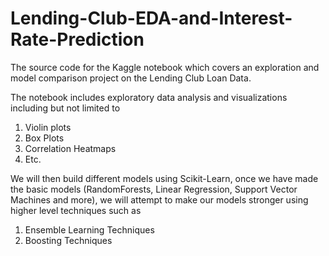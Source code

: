 # Lending-Club-EDA-and-Interest-Rate-Prediction
The source code for the Kaggle notebook which covers an exploration and model comparison project on the Lending Club Loan Data.

The notebook includes exploratory data analysis and visualizations including but not limited to
1. Violin plots
2. Box Plots
3. Correlation Heatmaps
4. Etc.

We will then build different models using Scikit-Learn, once we have made the basic models (RandomForests, Linear Regression, Support Vector Machines and more), we will attempt to make our models stronger using higher level techniques such as
1. Ensemble Learning Techniques
2. Boosting Techniques
